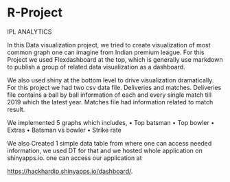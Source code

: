 # R-Project

IPL ANALYTICS

In this Data visualization project, we tried to create visualization of most common graph one can imagine from Indian premium league. For this Project we used Flexdashboard at the top, which is generally use markdown to publish a group of related data visualization as a dashboard.

We also used shiny at the bottom level to drive visualization dramatically. For this project we had two csv data file. Deliveries and matches. Deliveries file contains a ball by ball information of each and every single match till 2019 which the latest year. Matches file had information related to match result. 

We implemented 5 graphs which includes,
•	Top batsman
•	Top bowler
•	Extras
•	Batsman vs bowler
•	Strike rate

We also Created 1 simple data table from where one can access needed information, we used DT for that and we hosted whole application on shinyapps.io.  one can access our application at 

https://hackhardip.shinyapps.io/dashboard/.



